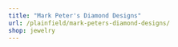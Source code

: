 ```yaml
---
title: "Mark Peter's Diamond Designs"
url: /plainfield/mark-peters-diamond-designs/
shop: jewelry
---
```

